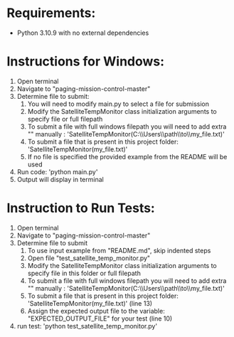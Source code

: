 
# Requirements:
* Python 3.10.9 with no external dependencies


# Instructions for Windows:
1. Open terminal
1. Navigate to "paging-mission-control-master"
1. Determine file to submit:
    1. You will need to modify main.py to select a file for submission
    1. Modify the SatelliteTempMonitor class initialization arguments to specify file or full filepath
    1. To submit a file with full windows filepath you will need to add extra "\" manually : 'SatelliteTempMonitor(C:\\\Users\\\path\\\to\\\my_file.txt)'
    1. To submit a file that is present in this project folder: 'SatelliteTempMonitor(my_file.txt)'
    1. If no file is specified the provided example from the README will be used
1. Run code: 'python main.py'
1. Output will display in terminal

# Instruction to Run Tests:
1. Open terminal
1. Navigate to "paging-mission-control-master"
1. Determine file to submit
    1. To use input example from "README.md", skip indented steps
    1. Open file "test_satellite_temp_monitor.py"
    1. Modify the SatelliteTempMonitor class initialization arguments to specify file in this folder or full filepath
    1. To submit a file with full windows filepath you will need to add extra "\" manually : 'SatelliteTempMonitor(C:\\\Users\\\path\\\to\\\my_file.txt)'
    1. To submit a file that is present in this project folder: 'SatelliteTempMonitor(my_file.txt)' (line 13)
    1. Assign the expected output file to the variable: "EXPECTED_OUTPUT_FILE" for your test (line 10)
1. run test: 'python test_satellite_temp_monitor.py'
